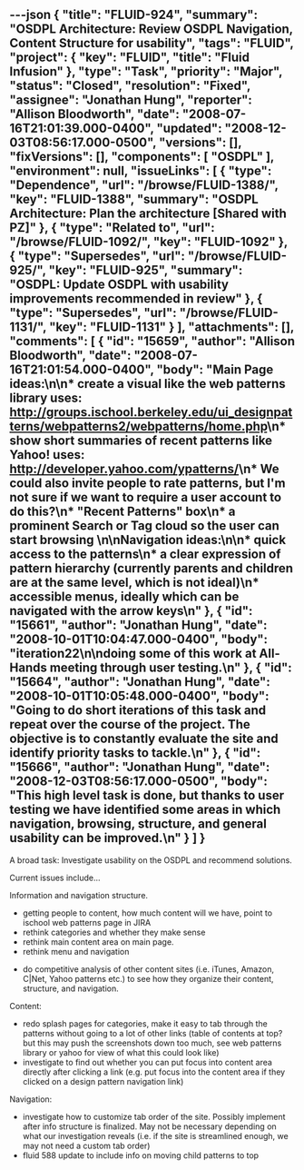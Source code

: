 ---json
{
  "title": "FLUID-924",
  "summary": "OSDPL Architecture: Review OSDPL Navigation, Content Structure for usability",
  "tags": "FLUID",
  "project": {
    "key": "FLUID",
    "title": "Fluid Infusion"
  },
  "type": "Task",
  "priority": "Major",
  "status": "Closed",
  "resolution": "Fixed",
  "assignee": "Jonathan Hung",
  "reporter": "Allison Bloodworth",
  "date": "2008-07-16T21:01:39.000-0400",
  "updated": "2008-12-03T08:56:17.000-0500",
  "versions": [],
  "fixVersions": [],
  "components": [
    "OSDPL"
  ],
  "environment": null,
  "issueLinks": [
    {
      "type": "Dependence",
      "url": "/browse/FLUID-1388/",
      "key": "FLUID-1388",
      "summary": "OSDPL Architecture: Plan the architecture [Shared with PZ]"
    },
    {
      "type": "Related to",
      "url": "/browse/FLUID-1092/",
      "key": "FLUID-1092"
    },
    {
      "type": "Supersedes",
      "url": "/browse/FLUID-925/",
      "key": "FLUID-925",
      "summary": "OSDPL: Update OSDPL with usability improvements recommended in review"
    },
    {
      "type": "Supersedes",
      "url": "/browse/FLUID-1131/",
      "key": "FLUID-1131"
    }
  ],
  "attachments": [],
  "comments": [
    {
      "id": "15659",
      "author": "Allison Bloodworth",
      "date": "2008-07-16T21:01:54.000-0400",
      "body": "Main Page ideas:\n\n* create a visual like the web patterns library uses: <http://groups.ischool.berkeley.edu/ui_designpatterns/webpatterns2/webpatterns/home.php>\n* show short summaries of recent patterns like Yahoo! uses: <http://developer.yahoo.com/ypatterns/>\n* We could also invite people to rate patterns, but I'm not sure if we want to require a user account to do this?\n* \"Recent Patterns\" box\n* a prominent Search or Tag cloud so the user can start browsing&#x20;\n\nNavigation ideas:\n\n* quick access to the patterns\n* a clear expression of pattern hierarchy (currently parents and children are at the same level, which is not ideal)\n* accessible menus, ideally which can be navigated with the arrow keys\n"
    },
    {
      "id": "15661",
      "author": "Jonathan Hung",
      "date": "2008-10-01T10:04:47.000-0400",
      "body": "iteration22\n\ndoing some of this work at All-Hands meeting through user testing.\n"
    },
    {
      "id": "15664",
      "author": "Jonathan Hung",
      "date": "2008-10-01T10:05:48.000-0400",
      "body": "Going to do short iterations of this task and repeat over the course of the project. The objective is to constantly evaluate the site and identify priority tasks to tackle.\n"
    },
    {
      "id": "15666",
      "author": "Jonathan Hung",
      "date": "2008-12-03T08:56:17.000-0500",
      "body": "This high level task is done, but thanks to user testing we have identified some areas in which navigation, browsing, structure, and general usability can be improved.\n"
    }
  ]
}
---
A broad task: Investigate usability on the OSDPL and recommend solutions.

Current issues include...

Information and navigation structure.

* getting people to content, how much content will we have, point to ischool web patterns page in JIRA
* rethink categories and whether they make sense
* rethink main content area on main page.
* rethink menu and navigation

- do competitive analysis of other content sites (i.e. iTunes, Amazon, C|Net, Yahoo patterns etc.) to see how they organize their content, structure, and navigation.

Content:

* redo splash pages for categories, make it easy to tab through the patterns without going to a lot of other links (table of contents at top? but this may push the screenshots down too much, see web patterns library or yahoo for view of what this could look like)
* investigate to find out whether you can put focus into content area directly after clicking a link (e.g. put focus into the content area if they clicked on a design pattern navigation link)

Navigation:

* investigate how to customize tab order of the site. Possibly implement after info structure is finalized. May not be necessary depending on what our investigation reveals (i.e. if the site is streamlined enough, we may not need a custom tab order)
* fluid 588 update to include info on moving child patterns to top

        